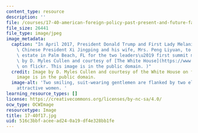 ```yaml
---
content_type: resource
description: ''
file: /courses/17-40-american-foreign-policy-past-present-and-future-fall-2017/516c3bbfaceead240a19df4e328bb1fe_17-40f17.jpg
file_size: 26441
file_type: image/jpeg
image_metadata:
  caption: "In April 2017, President Donald Trump and First Lady Melania Trump welcomed\
    \ Chinese President Xi Jingping and his wife, Mrs. Peng Liyuan, to their Mar-a-Lago\
    \ estate in Palm Beach, FL for the two leaders\u2019 first summit meeting.\_(Image\
    \ by D. Myles Cullen and courtesy of [The White House](https://www.flickr.com/photos/148748355@N05/34617658012)\
    \ on flickr. This image is in the public domain. )"
  credit: Image by D. Myles Cullen and courtesy of the White House on flickr. This
    image is in the public domain.
  image-alt: 'Two smiling, suit-wearing gentlemen are flanked by two elegantly-dressed
    attractive women. '
learning_resource_types: []
license: https://creativecommons.org/licenses/by-nc-sa/4.0/
ocw_type: OCWImage
resourcetype: Image
title: 17-40f17.jpg
uid: 516c3bbf-acee-ad24-0a19-df4e328bb1fe
---
```

